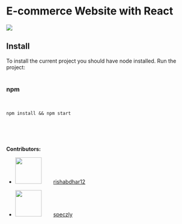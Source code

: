 # E-commerce Website with React

![](https://camo.githubusercontent.com/5ebc638bb3e5113c5a87a5462197c35f40f7185ea9940e7723846b6e403f8a6b/68747470733a2f2f6372656174652d72656163742d6170702e6465762f696d672f6c6f676f2e737667)

## Install
To install the current project you should have node installed. Run the project:
<br><br>
### npm
<br>

```
npm install && npm start
```
<br>
<br>
<br>

**Contributors:**

* <img src="https://avatars.githubusercontent.com/u/54991618?v=4" width="70px" height="70px">  &nbsp;&nbsp;&nbsp;&nbsp;&nbsp;&nbsp; [rishabdhar12](https://github.com/rishabdhar12)

* <img src="https://avatars.githubusercontent.com/u/59584190?s=60&v=4" width="70px" height="70px"> &nbsp;&nbsp;&nbsp;&nbsp;&nbsp;&nbsp; [speczly](https://github.com/officialPrasanta)

